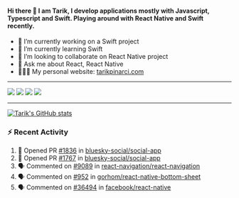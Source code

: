 #### Hi there 👋 I am Tarik, I develop applications mostly with Javascript, Typescript and Swift. Playing around with React Native and Swift recently.


- 🔭 I’m currently working on a Swift project
- 🌱 I’m currently learning Swift
- 👯 I’m looking to collaborate on React Native project
- 💬 Ask me about React, React Native
- 🧑🏻‍💻 My personal website: <a target="_blank" href="https://tarikpinarci.com/">tarikpinarci.com</a>




---


<a target="_blank" href="https://www.linkedin.com/in/tarik-pinarci"><img src="https://img.shields.io/badge/-LinkedIn-0077B5?style=for-the-badge&logo=Linkedin&logoColor=white"></img></a>
<a target="_blank" href="mailto:tarikdotcom@gmail.com"><img src="https://img.shields.io/badge/-Gmail-D14836?style=for-the-badge&logo=Gmail&logoColor=white"></img></a>
<a target="_blank" href="https://medium.com/@tarikfp"><img src="https://img.shields.io/badge/-Medium-12100E?style=for-the-badge&logo=Medium&logoColor=white"></img></a>
<a target="_blank" href="https://stackoverflow.com/users/9631529/tarik"><img src="https://img.shields.io/badge/-Stackoverflow-F48224?style=for-the-badge&logo=stack-overflow&logoColor=white"></img></a>

---


[![Tarik's GitHub stats](https://github-readme-stats-pi-sable.vercel.app/api?username=tarikfp&show_icons=true&theme=radical)](https://github.com/tarikfp/github-readme-stats)


### :zap: Recent Activity

<!--START_SECTION:activity-->
1. 💪 Opened PR [#1836](https://github.com/bluesky-social/social-app/pull/1836) in [bluesky-social/social-app](https://github.com/bluesky-social/social-app)
2. 💪 Opened PR [#1767](https://github.com/bluesky-social/social-app/pull/1767) in [bluesky-social/social-app](https://github.com/bluesky-social/social-app)
3. 🗣 Commented on [#9089](https://github.com/react-navigation/react-navigation/issues/9089#issuecomment-1736006787) in [react-navigation/react-navigation](https://github.com/react-navigation/react-navigation)
4. 🗣 Commented on [#952](https://github.com/gorhom/react-native-bottom-sheet/pull/952#issuecomment-1696094821) in [gorhom/react-native-bottom-sheet](https://github.com/gorhom/react-native-bottom-sheet)
5. 🗣 Commented on [#36494](https://github.com/facebook/react-native/issues/36494#issuecomment-1675862554) in [facebook/react-native](https://github.com/facebook/react-native)
<!--END_SECTION:activity-->







